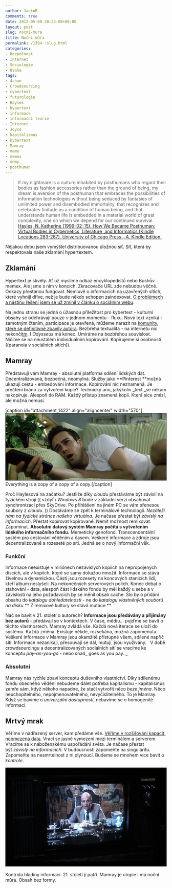 ```yaml
---
author: JackuB
comments: true
date: 2012-05-09 20:23:08+00:00
layout: post
slug: nocni-mura
title: Noční můra
permalink: /1394-:slug.html
categories:
- Bezpečnost
- Internet
- Sociologie
- Úvaha
tags:
- 4chan
- Crowdsourcing
- cybertext
- futurologie
- Hayles
- hypertext
- informace
- informační teorie
- Internet
- Joyce
- kapitalismus
- kybertext
- Mamray
- meme
- memex
- memy
- posthuman
---
```


> If my nightmare is a culture inhabited by posthumans who regard their bodies as fashion accessories rather than the ground of being, my dream is aversion of the posthuman that embraces the possibilities of information technologies without being seduced by fantasies of unlimited power and disembodied immortality, that recognizes and celebrates finitude as a condition of human being, and that understands human life is embedded in a material world of great complexity, one on which we depend for our continued survival. [Hayles, N. Katherine (1999-02-15). How We Became Posthuman: Virtual Bodies in Cybernetics, Literature, and Informatics (Kindle Locations 283-287). University of Chicago Press - A. Kindle Edition.](http://www.amazon.com/How-Became-Posthuman-Cybernetics-ebook/dp/B0026REAF6/ref=tmm_kin_title_0?ie=UTF8&m=A2M9W3KSQUCQTK)


Nějakou dobu jsem vymýšlel distribuovanou úložnou síť. Síť, která by respektovala naše zklamání hypertextem.


## Zklamání


Hypertext je skvělý. Ať už myslíme odkaz encyklopedistů nebo Bushův memex. Ale jsme s ním v koncích. Zkracovače URL zde nebudou věčně. Odkazy přestanou fungovat. Nemluvě o informacích na uzavřených sítích, které vyhnijí dříve, než je bude někdo schopen zaindexovat. [O problémech a nástinu řešení jsem se už zmínil v článku o sociálním webu](http://jedenbod.cz/1165-socialni-kanal.html).

Na jednu stranu se jedná o úžasnou příležitost pro kybertext - kulturní obsahy se odehrávají pouze v jednom momentu - fluxu. Nový text vzniká i samotným čtením, participace je otevřená, můžeme narazit na [komunity, které se definitivně zbavily autora](http://jedenbod.cz/1349-b-je-ztracena-umelecka-komunita.html). Bezbřehá textualita - na internetu nic nekončí[tm](https://plus.google.com/103336973914351575814/posts). I _Odysseus_ má konec. Umíráme na bezbřehou souvislost. Ničíme se na neustálém individuálním kopírování. Kopírujeme si osobnosti ((paranoia v sociálních sítích)).


## Mamray


Představuji vám Mamray - absolutní platforma sdílení lidských dat. Decentralizovaná, bezpečná, neomylná. Služby jako **Pinterest **možná ukazují cestu - embedování informace. Kopírování nic neznamená. Je přečtení bráno za vytvoření kopie? Technicky ano, jakýkoliv _text _se někam nakopíruje. Alespoň do RAM. Každý přístup znamená kopii. Která sice zmizí, ale možná nemusí.

[caption id="attachment_1422" align="aligncenter" width="570"]![Everything is a copy of a copy of a copy.](/uploads/2012/05/fight_club_edward_norton_3-570x239.jpg) Everything is a copy of a copy of a copy.[/caption]

Proč Haylesová na začátku? Jestliže díky _cloudu_ přestáváme být závislí na fyzickém stroji (( vždyť _i Windows 8_ bude v základní verzi obsahovat synchronizaci přes SkyDrive. Po přihlášení na jiném PC se vám přenesou soubory z _cloudu_. )) Dostáváme se zpět k terminálové technologii. _Nezáleží nám na fyzické stránce našeho virtuálna._ Je načase přestat být _závislý na informacích_. Přestat kopírovat kopírované. Nemít možnost remixovat. Zapomínat. **Absolutní datový systém Mamray počítá s vytvořením lidského informačního fondu.** Memetický genofond. Transcendentální systém pro cestování věděním a časem. Veškeré informace a zdroje jsou decentralizovaně a rozeseté po síti. Jedná se o nový informační věk.


### Funkční


Informace neexistuje v miliónech nezávislých kopiích na nepropojených discích, ale v kopiích, které se samy dokážou množit. Informace se stává živelnou a dynamickou. Části jsou rozesety na koncových stanicích lidí, kteří album neslyšeli. Na nekonečných serverových polích. Konec debat o stahování - data, alespoň část lidského fondu by měl každý u sebe a v závislosti na jeho požadavcích by se měnil obsah cache. Šlo by o přidání obsahu do _katalogu dohledatelnosti_ - ne do _katalogu vlastněných souborů na disku_.** Z remixové kultury se stává mutace.**

Nač se bavit v 21. století o autorech? **Informace jsou předávány a přijímány bez autorů** - předávají se v kontextech. V čase, médiu... pojďme se bavit o těchto vlastnostech. Mamray zvládá vše. Každá nová iterace se uloží do systému. Každá změna. Existuje někde, rozsekána, možná zapomenuta. Veškeré informace v Mamray jsou okamžitě přístupné všem, sdílené napříč sítí. Informace nezanikají, přesouvají se dál, mutují, jsou využívány.   V době crowdsourcingu a decentralizovaných sociálních sítí se vracíme ke konceptu _pay-as-you-go_ - nebo snad_ goes as you pay. _


### Absolutní


Mamray nás rychle zbaví konceptu duševního vlastnictví. Díky sdílenému fondu obecného vědění nebudeme dálet potřeba kapitalismu - kapitalismus zemře sám, když někoho napadne, že stačí vytvořit něco _beze jména_. Něco neuchopitelného, nepojmenovatelného, nevyčíslitelného. To je Mamray. Když se bavíme o _univerzální dostupnosti_, nebavíme se o homogenitě informací.


## Mrtvý mrak


Věříme v nadřazený server, kam předáme vše. [Věříme v rozšiřování kapacit, neomezená data.](http://www.spacemonkey.com/) Vrací se jasné vymezení mezi terminálem a serverem. Vracíme se k náboženskému uspořádání světa. Je načase přestat být _závislý na informacích_. V budoucnosti zapomeňte na singularitu. Zapomeňte na nesmrtelnost z ní plynoucí. Budeme se mnohem více bavit o _kontrole_.

![Brian O'Blivion](/uploads/2012/05/videodrome-brian-570x349.png)

Kontrola hladiny informací. 21. století ji patří.
Mamray je utopie i má noční můra. Obsah bez formy.

